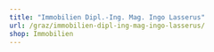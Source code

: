 ```yaml
---
title: "Immobilien Dipl.-Ing. Mag. Ingo Lasserus"
url: /graz/immobilien-dipl-ing-mag-ingo-lasserus/
shop: Immobilien
---
```

